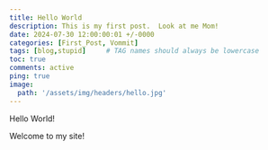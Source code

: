 ```yaml
---
title: Hello World
description: This is my first post.  Look at me Mom!
date: 2024-07-30 12:00:00:01 +/-0000
categories: [First_Post, Vommit]
tags: [blog,stupid]     # TAG names should always be lowercase
toc: true
comments: active
ping: true
image:
  path: '/assets/img/headers/hello.jpg'
---
```


Hello World!

Welcome to my site!